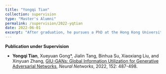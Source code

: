 ```yaml
---
title: "Yongqi Tian"
collection: supervision
type: "Master's Alumni"
permalink: /supervision/2022-yqtian
date: 2022-06-01
excerpt: "After graduation, he pursues a PhD at the Hong Kong University of Science and Technology (Guangzhou)."
---
```


**Publication under Supervision**

* **Yongqi Tian**, Xueyuan Gong\*, Jialin Tang, Binhua Su, Xiaoxiang Liu, and Xinyuan Zhang, [GIU-GANs: Global Information Utilization for Generative Adversarial Networks](/publication/2022-01-01-giugans), *Neural Networks*, 2022, 152: 487-498.